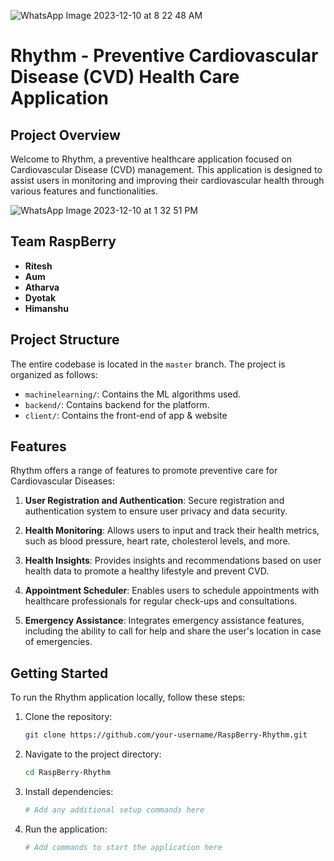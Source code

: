![WhatsApp Image 2023-12-10 at 8 22 48 AM](https://github.com/VESITAIDS25/RaspBerry-Rhythm/assets/92782099/da1ef427-1462-4e59-bd3c-567c5847ab49)

# Rhythm - Preventive Cardiovascular Disease (CVD) Health Care Application

## Project Overview

Welcome to Rhythm, a preventive healthcare application focused on Cardiovascular Disease (CVD) management. This application is designed to assist users in monitoring and improving their cardiovascular health through various features and functionalities.

![WhatsApp Image 2023-12-10 at 1 32 51 PM](https://github.com/VESITAIDS25/RaspBerry-Rhythm/assets/92782099/6f570c48-cf66-4f71-b1f9-53a50c57b8bc)


## Team RaspBerry

- **Ritesh**
- **Aum**
- **Atharva**
- **Dyotak**
- **Himanshu**

## Project Structure

The entire codebase is located in the `master` branch. The project is organized as follows:

- `machinelearning/`: Contains the ML algorithms used.
- `backend/`: Contains backend for the platform.
- `client/`: Contains the front-end of app & website


## Features

Rhythm offers a range of features to promote preventive care for Cardiovascular Diseases:

1. **User Registration and Authentication**: Secure registration and authentication system to ensure user privacy and data security.

2. **Health Monitoring**: Allows users to input and track their health metrics, such as blood pressure, heart rate, cholesterol levels, and more.

3. **Health Insights**: Provides insights and recommendations based on user health data to promote a healthy lifestyle and prevent CVD.

4. **Appointment Scheduler**: Enables users to schedule appointments with healthcare professionals for regular check-ups and consultations.

5. **Emergency Assistance**: Integrates emergency assistance features, including the ability to call for help and share the user's location in case of emergencies.

## Getting Started

To run the Rhythm application locally, follow these steps:

1. Clone the repository:

   ```bash
   git clone https://github.com/your-username/RaspBerry-Rhythm.git
   ```

2. Navigate to the project directory:

   ```bash
   cd RaspBerry-Rhythm
   ```

3. Install dependencies:

   ```bash
   # Add any additional setup commands here
   ```

4. Run the application:

   ```bash
   # Add commands to start the application here
   ```




